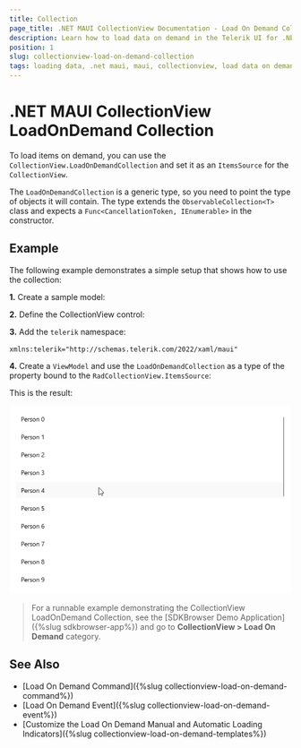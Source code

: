 ```yaml
---
title: Collection
page_title: .NET MAUI CollectionView Documentation - Load On Demand Collection
description: Learn how to load data on demand in the Telerik UI for .NET MAUI CollectionView automatically or manually by using the exposed collection.
position: 1
slug: collectionview-load-on-demand-collection
tags: loading data, .net maui, maui, collectionview, load data on demand, loading collection
---
```


# .NET MAUI CollectionView LoadOnDemand Collection

To load items on demand, you can use the `CollectionView.LoadOnDemandCollection` and set it as an `ItemsSource` for the `CollectionView`.

The `LoadOnDemandCollection` is a generic type, so you need to point the type of objects it will contain. The type extends the `ObservableCollection<T>` class and expects a `Func<CancellationToken, IEnumerable>` in the constructor.

## Example

The following example demonstrates a simple setup that shows how to use the collection:

**1.** Create a sample model:

<snippet id='person-datamodel' />

**2.** Define the CollectionView control:

<snippet id='collectionview-loadondemand-collection' />

**3.** Add the `telerik` namespace:

```XAML
xmlns:telerik="http://schemas.telerik.com/2022/xaml/maui"
```

**4.** Create a `ViewModel` and use the `LoadOnDemandCollection` as a type of the property bound to the `RadCollectionView.ItemsSource`:

<snippet id='collectionview-loadondemand-collection-viewmodel' />

This is the result:

![.NET MAUI CollectionView LoadOnDemand Collection](../images/load-on-demand.gif "Telerik .NET MAUI CollectionView")

> For a runnable example demonstrating the CollectionView LoadOnDemand Collection, see the [SDKBrowser Demo Application]({%slug sdkbrowser-app%}) and go to **CollectionView > Load On Demand** category.

## See Also

- [Load On Demand Command]({%slug collectionview-load-on-demand-command%})
- [Load On Demand Event]({%slug collectionview-load-on-demand-event%})
- [Customize the Load On Demand Manual and Automatic Loading Indicators]({%slug collectionview-load-on-demand-templates%})
